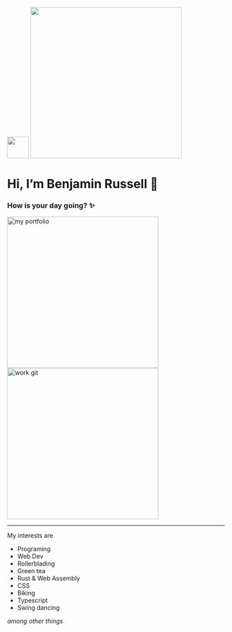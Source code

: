 
<img src="https://res.cloudinary.com/dzjvh0z3f/image/upload/v1633465311/branding/icon_svg_jyjxc9.svg" width="50" />
<a href="https://www.codewars.com/users/BenjaminRussell-me"><img src="https://www.codewars.com/users/BenjaminRussell-me/badges/large" width="350" /></a>

#  Hi, I’m Benjamin Russell 👋
### How is your day going? ✨
[<img src="https://res.cloudinary.com/dzjvh0z3f/image/upload/v1633451102/github_readme_assets/portfolio_button_ywnrfq.svg" alt="my portfolio" width="350" />](https://www.portfolio.benjaminrussell.me/)[<img src="https://res.cloudinary.com/dzjvh0z3f/image/upload/v1633451101/github_readme_assets/work_button_nmqowj.svg" alt="work git" width="350"/>](https://github.com/br-haa)

*** 
My interests are
- Programing
- Web Dev
- Rollerblading
- Green tea
- Rust & Web Assembly
- CSS
- Biking
- Typescript
- Swing dancing

*among other things*
